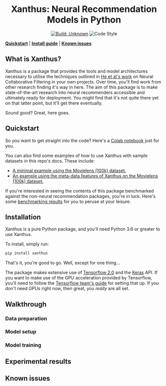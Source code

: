 <h1 align="center">Xanthus: Neural Recommendation Models in Python</h1>

<p align="center">
<a href="https://github.com/markdouthwaite/xanthus/actions"><img alt="Build: Unknown" src="https://github.com/markdouthwaite/xanthus/workflows/Build/badge.svg"></a>
<img alt="Code Style" src="https://img.shields.io/badge/code%20style-black-000000.svg">
</p>

[**Quickstart**](#quickstart)
| [**Install guide**](#installation)
| [**Known issues**](#known-issues)

## What is Xanthus?

Xanthus is a package that provides the tools and model architectures necessary to 
utilise the techniques outlined in [He et al's work]() on Neural Collaborative Filtering in 
your own projects. Over time, you'll find work from other research finding it's way in
here. The aim of this package is to make state-of-the-art research into neural 
recommenders accessible and ultimately ready for deployment. You might find that it's 
not quite there yet on that latter point, but it'll get there eventually.

Sound good? Great, here goes.

## Quickstart

So you want to get straight into the code? Here's a [Colab notebook]() just for you.

You can also find some examples of how to use Xanthus with sample datasets in this
repo's docs. These include:

* [A minimal example using the Movielens (100k) dataset.]()
* [An example using the meta-data features of Xanthus on the Movielens (100k) dataset.]()

If you're interested in seeing the contents of this package benchmarked against the 
non-neural recommendation packages, you're in luck. Here's some [benchmarking results]() 
for you to peruse at your leisure.

## Installation

Xanthus is a pure Python package, and you'll need Python 3.6 or greater to use Xanthus.

To install, simply run:

```bash
pip install xanthus
```

That's it, you're good to go. Well, except for one thing...

The package makes extensive use of [Tensorflow 2.0]() and the [Keras]() API. If
you want to make use of the GPU acceleration provided by Tensorflow, you'll need to 
follow the [Tensorflow team's guide]() for setting that up. If you don't need GPUs
right now, then great, you _really_ are all set.

## Walkthrough

### Data preparation

### Model setup

### Model training

## Experimental results

## Known issues
